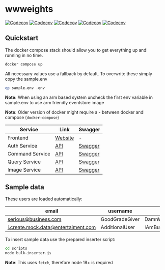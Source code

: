 # wwweights

[![Codecov](https://img.shields.io/codecov/c/gh/world-wide-weights/wwweights?flag=auth-backend&label=auth-backend)](https://app.codecov.io/gh/world-wide-weights/wwweights)
[![Codecov](https://img.shields.io/codecov/c/gh/world-wide-weights/wwweights?flag=command-backend&label=command-backend)](https://app.codecov.io/gh/world-wide-weights/wwweights)
[![Codecov](https://img.shields.io/codecov/c/gh/world-wide-weights/wwweights?flag=image-backend&label=image-backend)](https://app.codecov.io/gh/world-wide-weights/wwweights)
[![Codecov](https://img.shields.io/codecov/c/gh/world-wide-weights/wwweights?flag=query-backend&label=query-backend)](https://app.codecov.io/gh/world-wide-weights/wwweights)
[![Codecov](https://img.shields.io/codecov/c/gh/world-wide-weights/wwweights?flag=frontend&label=frontend)](https://app.codecov.io/gh/world-wide-weights/wwweights)

## Quickstart

The docker compose stack should allow you to get everything up and running in no time.

```sh
docker compose up
```

All necessary values use a fallback by default. To overwrite these simply copy the sample.env

```sh
cp sample.env .env
```

**Note:** When using an arm based system uncheck the first env variable in sample.env to use arm friendly eventstore image

**Note:** Older version of docker might require a - between docker and compose (`docker-compose`)

| Service         | Link                               | Swagger                                   |
| --------------- | ---------------------------------- | ----------------------------------------- |
| Frontend        | [ Website ](http://localhost:3000) | -                                         |
| Auth Service    | [ API](http://localhost:3001)      | [Swagger ](http://localhost:3001/swagger) |
| Command Service | [ API](http://localhost:3002)      | [Swagger ](http://localhost:3002/swagger) |
| Query Service   | [ API](http://localhost:3003)      | [Swagger ](http://localhost:3003/swagger) |
| Image Service   | [ API](http://localhost:3004)      | [Swagger ](http://localhost:3004/swagger) |

## Sample data

These users are loaded automatically:

| email                               | username       | password                   |
| ----------------------------------- | -------------- | -------------------------- |
| serious@business.com                | GoodGradeGiver | DamnWeReallyWantAGoodGrade |
| i.create.mock.data@entertaiment.com | AdditionalUser | IAmButAHumbleNPC           |

To insert sample data use the prepared inserter script:

```sh
cd scripts
node bulk-inserter.js
```

**Note**: This uses `fetch`, therefore node 18+ is required
